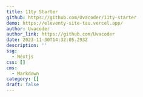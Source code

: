 ```yaml
---
title: 11ty Starter
github: https://github.com/Uvacoder/11ty-starter
demo: https://eleventy-site-tau.vercel.app/
author: Uvacoder
author_link: https://github.com/Uvacoder
date: 2023-11-30T14:32:05.293Z
description: ''
ssg:
  - Nextjs
css: []
cms:
  - Markdown
category: []
draft: false
---
```

